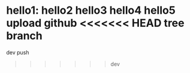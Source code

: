 hello1:
hello2
hello3
hello4
hello5
upload github
<<<<<<< HEAD
tree branch
=======
dev push
>>>>>>> dev
